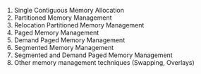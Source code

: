 1. Single Contiguous Memory Allocation
2. Partitioned Memory Management
3. Relocation Partitioned Memory Management
4. Paged Memory Management
5. Demand Paged Memory Management
6. Segmented Memory Management
7. Segmented and Demand Paged Memory Management
8. Other memory management techniques (Swapping, Overlays)
